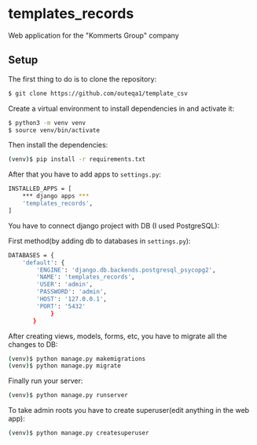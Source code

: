 # templates_records

Web application for the "Kommerts Group" company

## Setup

The first thing to do is to clone the repository:

```sh
$ git clone https://github.com/outeqa1/template_csv
```


Create a virtual environment to install dependencies in and activate it:

```sh
$ python3 -m venv venv
$ source venv/bin/activate
```


Then install the dependencies:

```sh
(venv)$ pip install -r requirements.txt
```


After that you have to add apps to `settings.py`:

```sh
INSTALLED_APPS = [
    *** django apps ***
    'templates_records',
]
```


You have to connect django project with DB (I used PostgreSQL):

First method(by adding db to databases in `settings.py`):

```sh
DATABASES = {
    'default': {
        'ENGINE': 'django.db.backends.postgresql_psycopg2',
        'NAME': 'templates_records',
        'USER': 'admin',
        'PASSWORD': 'admin',
        'HOST': '127.0.0.1',
        'PORT': '5432'
    		}
	   }
```


After creating views, models, forms, etc, you have to migrate all the changes to DB: 

```sh
(venv)$ python manage.py makemigrations
(venv)$ python manage.py migrate
```


Finally run your server:

```sh
(venv)$ python manage.py runserver
```


To take admin roots you have to create superuser(edit anything in the web app):

```sh
(venv)$ python manage.py createsuperuser
```

